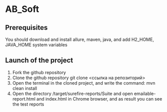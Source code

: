 # AB_Soft
## Prerequisites
You should download and install allure, maven, java, and add H2_HOME, JAVA_HOME system variables

## Launch of the project
1. Fork the github repository 
2. Clone the github repository git clone <ссылка на репозиторий>
3. Open the terminal in the cloned project, and write the command: mvn clean install
4. Open the directory /target/surefire-reports/Suite and open emailable-report.html and index.html in Chrome browser, and as result you can see the test reports

